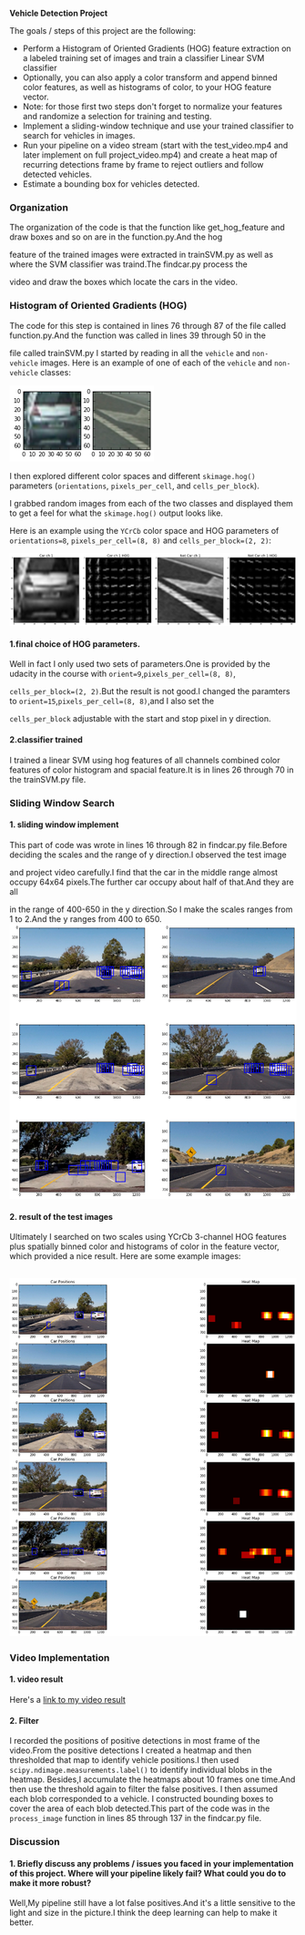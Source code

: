 ﻿**Vehicle Detection Project**

The goals / steps of this project are the following:

* Perform a Histogram of Oriented Gradients (HOG) feature extraction on a labeled training set of images and train a classifier Linear SVM classifier
* Optionally, you can also apply a color transform and append binned color features, as well as histograms of color, to your HOG feature vector. 
* Note: for those first two steps don't forget to normalize your features and randomize a selection for training and testing.
* Implement a sliding-window technique and use your trained classifier to search for vehicles in images.
* Run your pipeline on a video stream (start with the test_video.mp4 and later implement on full project_video.mp4) and create a heat map of recurring detections frame by frame to reject outliers and follow detected vehicles.
* Estimate a bounding box for vehicles detected.

[//]: # (Image References)
[image1]: ./examples/car_not_car.png
[image2]: ./examples/HOG_example.jpg
[image3]: ./examples/sliding_windows.jpg
[image4]: ./examples/sliding_window.jpg
[image5]: ./examples/bboxes_and_heat.png
[image6]: ./examples/labels_map.png
[image7]: ./examples/output_bboxes.png
[video1]: ./project_video.mp4


### Organization

The organization of the code is that the function like get_hog_feature and draw boxes and so on are in the function.py.And the hog 

feature of the trained images were extracted in trainSVM.py as well as where the SVM classifier was traind.The findcar.py process the 

video and draw the boxes which locate the cars in the video.

### Histogram of Oriented Gradients (HOG)

The code for this step is contained in lines 76 through 87 of the file called function.py.And the function was called in lines 39 through 50 in the

file called trainSVM.py I started by reading in all the `vehicle` and `non-vehicle` images.  Here is an example of one of each of the `vehicle` and `non-vehicle` classes:

![car_and_nocar](/output_images/car_and_nocar.png)

I then explored different color spaces and different `skimage.hog()` parameters (`orientations`, `pixels_per_cell`, and `cells_per_block`).

I grabbed random images from each of the two classes and displayed them to get a feel for what the `skimage.hog()` output looks like.

Here is an example using the `YCrCb` color space and HOG parameters of `orientations=8`, `pixels_per_cell=(8, 8)` and `cells_per_block=(2, 2)`:

![hog_feature](/output_images/hogfeature.png)

####  1.final choice of HOG parameters.

Well in fact I only used two sets of parameters.One is provided by the udacity in the course with `orient=9`,`pixels_per_cell=(8, 8)`,

`cells_per_block=(2, 2)`.But the result is not good.I changed the paramters to `orient=15`,`pixels_per_cell=(8, 8)`,and I also set the 

`cells_per_block` adjustable with the start and stop pixel in y direction.

#### 2.classifier trained 

I trained a linear SVM using hog features of all channels combined color features of color histogram and spacial feature.It is in lines 26 through 70 in the trainSVM.py file.

### Sliding Window Search

#### 1. sliding window implement

This part of code was wrote in lines 16 through 82 in findcar.py file.Before deciding the scales and the range of y direction.I observed the test image 

and project video carefully.I find that the car in the middle range almost occupy 64x64 pixels.The further car occupy about half of that.And they are all 

in the range of 400-650 in the y direction.So I make the scales ranges from 1 to 2.And the y ranges from 400 to 650.
![sliding_windows](/output_images/sliding_windows.png)

#### 2. result of the test images
Ultimately I searched on two scales using YCrCb 3-channel HOG features plus spatially binned color and histograms of color in the feature vector, which provided a nice result.  Here are some example images:

![result](/output_images/result.png)
---

### Video Implementation

#### 1. video result
Here's a [link to my video result](./project_video_output.mp4)


#### 2. Filter

I recorded the positions of positive detections in most frame of the video.From the positive detections I created a heatmap and then thresholded that map to identify vehicle positions.I then used `scipy.ndimage.measurements.label()` to identify individual blobs in the heatmap. Besides,I accumulate the heatmaps about 10 frames one time.And then use the threshold again to filter the false positives.  I then assumed each blob corresponded to a vehicle.  I constructed bounding boxes to cover the area of each blob detected.This part of the code was in the `process_image` function in lines 85 through 137 in the findcar.py file.

### Discussion

#### 1. Briefly discuss any problems / issues you faced in your implementation of this project.  Where will your pipeline likely fail?  What could you do to make it more robust?

Well,My pipeline still have a lot false positives.And it's a little sensitive to the light and size in the picture.I think the deep learning can help to make it better.
